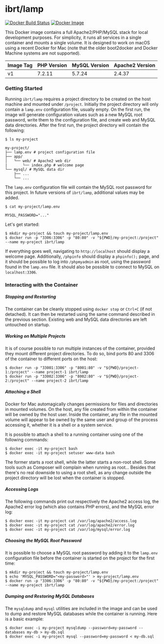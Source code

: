 # ibrt/lamp
[![Docker Build Status](https://img.shields.io/docker/build/ibrt/lamp.svg)](https://hub.docker.com/r/ibrt/lamp/builds)
[![Docker Image](https://images.microbadger.com/badges/image/ibrt/lamp.svg)](https://microbadger.com/images/ibrt/lamp)

This Docker image contains a full Apache2/PHP/MySQL stack for local development purposes. For simplicity, it runs all services in a single container and mounts a single volume. It is designed to work on macOS using a recent Docker for Mac (note that the older boot2docker and Docker Machine systems are not supported).

| Image Tag | PHP Version | MySQL Version | Apache2 Version |
| --------- | ----------- | ------------- | --------------- |
| v1        | 7.2.11      | 5.7.24        | 2.4.37          |

### Getting Started

Running `ibrt/lamp` requires a project directory to be created on the host machine and mounted under `/project`. Initially the project directory will only contain a `lamp.env` configuration file, usually empty. On the first run, the image will generate configuration values such as a new MySQL root password, write them to the configuration file, and create web and MySQL data directories. After the first run, the project directory will contain the following:

```
$ ls my-project

my-project/
├── lamp.env # project configuration file
├── app/
│   └── web/ # Apache2 web dir
|       └── index.php # welcome page
└── mysql/ # MySQL data dir
    ├── ...
    └── ...
```

The `lamp.env` configuration file will contain the MySQL root password for this project. In future versions of `ibrt/lamp`, additional values may be added.

```
$ cat my-project/lamp.env

MYSQL_PASSWORD="..."
```

Let's get started:

```
$ mkdir my-project && touch my-project/lamp.env
$ docker run -p "3306:3306" -p "80:80" -v "${PWD}/my-project:/project" --name my-project ibrt/lamp
```

If everything goes well, navigating to `http://localhost` should display a welcome page. Additionally, `/phpinfo` should display a `phpinfo();` page, and it should be possible to log into `/phpmyadmin` as root, using the password found in the `lamp.env` file. It should also be possible to connect to MySQL on `localhost:3306`.

### Interacting with the Container

##### Stopping and Restarting

The container can be cleanly stopped using `docker stop` or `Ctrl+C` (if not detached). It can then be restarted using the same command described in the previous section. Existing web and MySQL data directories are left untouched on startup.

##### Working on Multiple Projects

It is of course possible to run multiple instances of the container, provided they mount different project directories. To do so, bind ports 80 and 3306 of the container to different ports on the host:

```
$ docker run -p "33001:3306" -p "8001:80" -v "${PWD}/project-1:/project" --name project-1 ibrt/lamp
$ docker run -p "33002:3306" -p "8002:80" -v "${PWD}/project-2:/project" --name project-2 ibrt/lamp
```

##### Attaching a Shell

Docker for Mac automagically changes permissions for files and directories in mounted volumes. On the host, any file created from within the container will be owned by the host user. Inside the container, any file in the mounted volume will appear to be owned by the same user and group of the process accessing it, whether it is a shell or a system service.

It is possible to attach a shell to a running container using one of the following commands:

```
$ docker exec -it my-project bash
$ docker exec -it my-project setuser www-data bash
```

The former starts a root shell, while the latter starts a non-root shell. Some tools such as Composer will complain when running as root... Besides that there's no real downside to using a root shell, as any change outside the project directory will be lost when the container is stopped.

##### Accessing Logs

The following commands print out respectively the Apache2 access log, the Apache2 error log (which also contains PHP errors), and the MySQL error log:

```
$ docker exec -it my-project cat /var/log/apache2/access.log
$ docker exec -it my-project cat /var/log/apache2/error.log
$ docker exec -it my-project cat /var/log/mysql/error.log
```

##### Choosing the MySQL Root Password

It is possible to choose a MySQL root password by adding it to the `lamp.env` configuration file before the container is started on the project for the first time:

```
$ mkdir my-project && touch my-project/lamp.env
$ echo 'MYSQL_PASSWORD="<my-password>"' > my-project/lamp.env
$ docker run -p "3306:3306" -p "80:80" -v "${PWD}/my-project:/project" --name my-project ibrt/lamp
```

##### Dumping and Restoring MySQL Databases

The `mysqldump` and `mysql` utilities are included in the image and can be used to dump and restore MySQL databases while the container is running. Here is a basic example:

```
$ docker exec -i my-project mysqldump --password=my-password --databases my-db > my-db.sql
$ docker exec -i my-project mysql --password=my-password < my-db.sql
```
